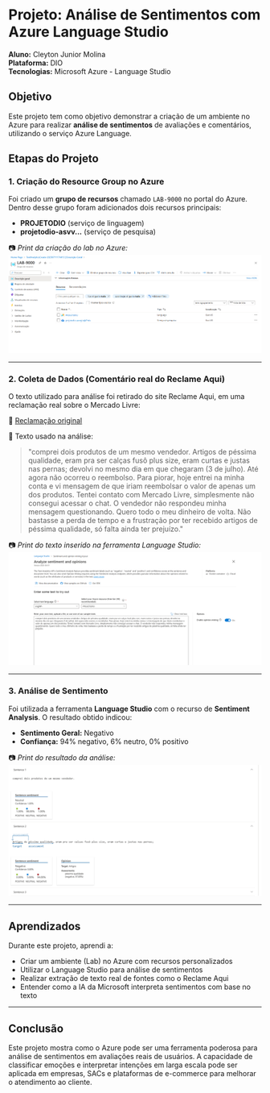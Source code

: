 # Projeto: Análise de Sentimentos com Azure Language Studio

**Aluno:** Cleyton Junior Molina  
**Plataforma:** DIO  
**Tecnologias:** Microsoft Azure - Language Studio  

## Objetivo

Este projeto tem como objetivo demonstrar a criação de um ambiente no Azure para realizar **análise de sentimentos** de avaliações e comentários, utilizando o serviço Azure Language.

## Etapas do Projeto

### 1. Criação do Resource Group no Azure

Foi criado um **grupo de recursos** chamado `LAB-9000` no portal do Azure. Dentro desse grupo foram adicionados dois recursos principais:

- **PROJETODIO** (serviço de linguagem)
- **projetodio-asvv...** (serviço de pesquisa)

📷 *Print da criação do lab no Azure:*  
![Lab Azure](imagens/criacao_do_lab.png)

---

### 2. Coleta de Dados (Comentário real do Reclame Aqui)

O texto utilizado para análise foi retirado do site Reclame Aqui, em uma reclamação real sobre o Mercado Livre:

🔗 [Reclamação original](https://www.reclameaqui.com.br/mercado-livre/produtos-de-ma-qualidade-e-reembolso-parcial_5H12Tf8zRub3gne4/)

📝 Texto usado na análise:

> "comprei dois produtos de um mesmo vendedor. Artigos de péssima qualidade, eram pra ser calças fusô plus size, eram curtas e justas nas pernas; devolvi no mesmo dia em que chegaram (3 de julho). Até agora não ocorreu o reembolso. Para piorar, hoje entrei na minha conta e vi mensagem de que iriam reembolsar o valor de apenas um dos produtos. Tentei contato com Mercado Livre, simplesmente não consegui acessar o chat. O vendedor não respondeu minha mensagem questionando. Quero todo o meu dinheiro de volta. Não bastasse a perda de tempo e a frustração por ter recebido artigos de péssima qualidade, só falta ainda ter prejuízo."

📷 *Print do texto inserido na ferramenta Language Studio:*  
![Texto Reclame Aqui](imagens/comentario_avaliacao.png)

---

### 3. Análise de Sentimento

Foi utilizada a ferramenta **Language Studio** com o recurso de **Sentiment Analysis**. O resultado obtido indicou:

- **Sentimento Geral:** Negativo  
- **Confiança:** 94% negativo, 6% neutro, 0% positivo

📷 *Print do resultado da análise:*  
![Resultado Análise Sentimento](imagens/analise_sentimento.png)

---

## Aprendizados

Durante este projeto, aprendi a:

- Criar um ambiente (Lab) no Azure com recursos personalizados
- Utilizar o Language Studio para análise de sentimentos
- Realizar extração de texto real de fontes como o Reclame Aqui
- Entender como a IA da Microsoft interpreta sentimentos com base no texto

---

## Conclusão

Este projeto mostra como o Azure pode ser uma ferramenta poderosa para análise de sentimentos em avaliações reais de usuários. A capacidade de classificar emoções e interpretar intenções em larga escala pode ser aplicada em empresas, SACs e plataformas de e-commerce para melhorar o atendimento ao cliente.


